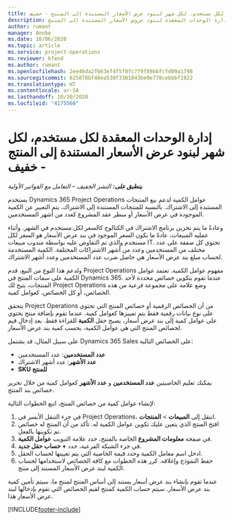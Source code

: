 ```yaml
---
title: إدارة الوحدات المعقدة لكل مستخدم، لكل شهر لبنود عرض الأسعار المستندة إلى المنتج - خفيف
description: يقدم هذا الموضوع معلومات حول إدارة الوحدات المعقدة لبنود عروض الأسعار المستندة إلى المنتج.
author: rumant
manager: Annbe
ms.date: 10/06/2020
ms.topic: article
ms.service: project-operations
ms.reviewer: kfend
ms.author: rumant
ms.openlocfilehash: 2ee46da2f663ef4f5f8fc7f9f89b6fcfd09a1798
ms.sourcegitcommit: 625878bf48ea530f3381843be0e778cebbbf1922
ms.translationtype: HT
ms.contentlocale: ar-SA
ms.lasthandoff: 10/30/2020
ms.locfileid: "4175560"
---
```

# <a name="managing-complex-units-such-as-per-user-per-month-for-product-based-quote-lines---lite"></a>إدارة الوحدات المعقدة لكل مستخدم، لكل شهر لبنود عرض الأسعار المستندة إلى المنتج - خفيف

_**ينطبق على:** النشر الخفيف – التعامل مع الفواتير الأولية_

يستخدم Dynamics 365 Project Operations عوامل الكمية لدعم بيع المنتجات المستندة إلى الاشتراك. بالنسبة للمنتجات المستندة إلى الاشتراك، يتم التعبير عن الكمية الموجودة في عرض الأسعار أو سطر عقد المشروع كعدد من أشهر المستخدمين.

وعادةً ما يتم تخزين برنامج الاشتراك في الكتالوج كالسعر لكل مستخدم في الشهر. وأثناء عمليه المبيعات، عادةً ما يكون السعر الموجود في بند عرض الأسعار هو السعر لكل مستخدم والذي تم التفاوض عليه بواسطة مندوب مبيعات IT. تحتوي كل صفقة على عدد مختلف من المستخدمين وعدد من أشهر الاشتراكات المختلفة. الكمية المستخدمة لحساب مبلغ بند عرض الأسعار هي حاصل ضرب عدد المستخدمين وعدد أشهر الاشتراك.

ولدعم هذا النوع من البيع، قدم Project Operations مفهوم عوامل الكمية. تعتمد عوامل الكمية على سمات المنتج في Dynamics 365. عندما تقوم بتكوين خصائص محددة لأحد المنتجات، يتيح لك Project Operations وضع علامة على مجموعة فرعية من هذه الخصائص، أو كل الخصائص، كعوامل كمية.

يتحقق Project Operations من أن الخصائص الرقمية أو خصائص المنتج التي تحتوي على نوع بيانات رقمية فقط يتم تمييزها كعوامل كمية. عندما تقوم بإضافة منتج يحتوي على عوامل كمية إلى بند عرض أسعار، يصبح حقل **الكمية** للقراءة فقط. بعد إدخال قيم لخصائص المنتج التي هي عوامل الكمية، يحسب كمية بند عرض الأسعار.

على سبيل المثال، قد يشتمل Dynamics 365 Sales على الخصائص التالية:

- **عدد المستخدمين**: عدد المستخدمين
- **عدد الأشهر**: عدد أشهر الاشتراك
- **SKU للمنتج**

يمكنك تعليم الخاصيتين **عدد المستخدمين** و **عدد الأشهر** كعوامل كمية من خلال تحرير خصائص بند المنتج.

لإنشاء عوامل كمية من خصائص المنتج، اتبع الخطوات التالية:

1. في جزء التنقل الأيسر في Project Operations، انتقل إلى **المبيعات** > **المنتجات**.
2. افتح المنتج الذي يتعين عليك تكوين عوامل الكمية له. تأكد من أن المنتج له خصائص تم تكوينها بالفعل.
3. في صفحة **معلومات المشروع** الخاصة بالمنتج، حدد علامة التبويب **عوامل الكمية**.
4. في جزء الشبكة الفرعية، حدد **+ حساب حقل جديد**.
5. ادخل اسم معامل الكمية وحدد قيمة الخاصية التي يتم تعيينها لحساب الحقل.
6. حفظ النموذج وإغلاقه. كرر هذه الخطوات مع كافة الخصائص لاستخدامها لحساب الكمية لبند عرض الأسعار المستند إلى منتج.

عندما تقوم بإنشاء بند عرض أسعار يستند إلى أساس المنتج لمنتج ما، سيتم تأمين كمية بند عرض الأسعار. سيتم حساب الكمية كمنتج لقيم الخصائص التي تقوم بإدخالها لبند عرض الأسعار هذا.


[!INCLUDE[footer-include](../../includes/footer-banner.md)]